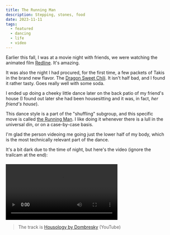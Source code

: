 ```yaml
---
title: The Running Man
description: Stepping, stones, food
date: 2023-11-11
tags:
  - featured
  - dancing
  - life
  - video
---
```

Earlier this fall, I was at a movie night with friends, we were watching the animated film [Redline](https://myanimelist.net/anime/6675/Redline). It's amazing.

It was also the night I had procured, for the first time, a few packets of Takis in the brand new flavor. The [Dragon Sweet Chili](https://takis.ca/products/spicy-tortilla-chips/takis-dragon-sweet-chili/280-g). It isn't half bad, and I found it rather tasty. Goes really well with some soda.

I ended up doing a cheeky little dance later on the back patio of my friend's house (I found out later she had been housesitting and it was, in fact, _her friend's house_). 

This dance style is a part of the "shuffling" subgroup, and this specific move is called [the Running Man](https://en.wikipedia.org/wiki/Melbourne_shuffle). I like doing it whenever there is a lull in the universal din, or on a case-by-case basis.

I'm glad the person videoing me going just the lower half of my body, which is the most technically relevant part of the dance.

It's a bit dark due to the time of night, but here's the video (ignore the trailcam at the end):

<video width="70%" height="auto" controls style="margin-top: 0.5em;">
<source src="/assets/videos/runningman.mp4" type="video/mp4">
Your browser does not support the video tag.
</video>

> The track is [Housology by Dombresky](https://www.youtube.com/watch?v=0JClug7SyK4) (YouTube)

